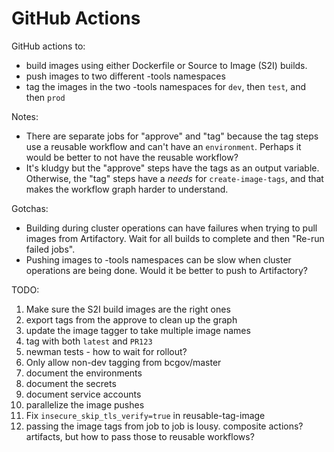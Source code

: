 # GitHub Actions

GitHub actions to:
- build images using either Dockerfile or Source to Image (S2I) builds.
- push images to two different -tools namespaces
- tag the images in the two -tools namespaces for `dev`, then `test`, and then `prod`

Notes:
- There are separate jobs for "approve" and "tag" because the tag steps use a reusable workflow and can't have an `environment`. Perhaps it would be better to not have the reusable workflow?
- It's kludgy but the "approve" steps have the tags as an output variable. Otherwise, the "tag" steps have a *needs* for `create-image-tags`, and that makes the workflow graph harder to understand.

Gotchas:
- Building during cluster operations can have failures when trying to pull images from Artifactory. Wait for all builds to complete and then "Re-run failed jobs".
- Pushing images to -tools namespaces can be slow when cluster operations are being done. Would it be better to push to Artifactory?

TODO:
1. Make sure the S2I build images are the right ones
1. export tags from the approve to clean up the graph
1. update the image tagger to take multiple image names
1. tag with both `latest` and `PR123`
1. newman tests - how to wait for rollout?
1. Only allow non-dev tagging from bcgov/master
1. document the environments
1. document the secrets
1. document service accounts
1. parallelize the image pushes
1. Fix `insecure_skip_tls_verify=true` in reusable-tag-image
1. passing the image tags from job to job is lousy. composite actions? artifacts, but how to pass those to reusable workflows?
